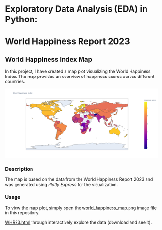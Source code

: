 # Exploratory Data Analysis (EDA) in Python: 
# World Happiness Report 2023 

## World Happiness Index Map

In this project, I have created a map plot visualizing the World Happiness Index. The map provides an overview of happiness scores across different countries.

![World Happiness Index Map](WHR23_map.png)

### Description

The map is based on the data from the World Happiness Report 2023 and was generated using *Plotly Express* for the visualization.

### Usage
To view the map plot, simply open the [world_happiness_map.png](WHR23_map.png) image file in this repository.

[WHR23.html](data/WHI2023.html?sanitize=true) through interactively explore the data (download and see it).


